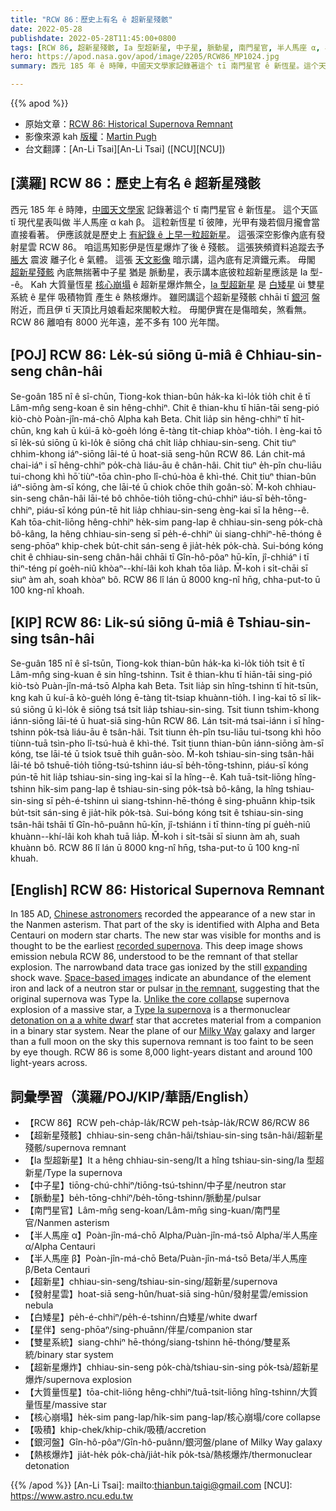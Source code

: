 ```yaml
---
title: "RCW 86：歷史上有名 ê 超新星殘骸"
date: 2022-05-28
publishdate: 2022-05-28T11:45:00+0800
tags: [RCW 86, 超新星殘骸, Ia 型超新星, 中子星, 脈動星, 南門星官, 半人馬座 α, 半人馬座 β, 超新星, 發射星雲, 白矮星, 星伴, 雙星系統, 超新星爆炸, 大質量恆星, 核心崩塌, 吸積, 熱核爆炸, 銀河盤]
hero: https://apod.nasa.gov/apod/image/2205/RCW86_MP1024.jpg
summary: 西元 185 年 ê 時陣，中國天文學家記錄著這个 tī 南門星官 ê 新恆星。這个天區 tī 現代星表叫做 半人馬座 α kah β。

---
```


{{% apod %}}

- 原始文章：[RCW 86: Historical Supernova Remnant](https://apod.nasa.gov/apod/ap220528.html)
- 影像來源 kah [版權][copyright]：[Martin Pugh](https://www.martinpughastrophotography.space/about)
- 台文翻譯：[An-Li Tsai][An-Li Tsai] ([NCU][NCU])

## [漢羅] RCW 86：歷史上有名 ê 超新星殘骸
西元 185 年 ê 時陣，[中國天文學家][Chinese astronomers] 記錄著這个 tī 南門星官 ê 新恆星。
這个天區 tī 現代星表叫做 半人馬座 α kah β。
這粒新恆星 tī 彼陣，光甲有幾若個月攏會當直接看著。
伊應該就是歷史上 [有紀錄 ê 上早一粒超新星][recorded supernova]。
這張深空影像內底有發射星雲 RCW 86。
咱這馬知影伊是恆星爆炸了後 ê 殘骸。
這張狹頻資料追蹤去予 [脹大][expanding] 震波 離子化 ê 氣體。
這張 [天文影像][Space-based images] 暗示講，這內底有足濟鐵元素。
毋閣 [超新星殘骸][in the remnant] 內底無揣著中子星 猶是 脈動星，表示講本底彼粒超新星應該是 Ia 型--ê。
Kah 大質量恆星 [核心崩塌][Unlike the core collapse] ê 超新星爆炸無仝，[Ia 型超新星][Type Ia supernova] 是 [白矮星][detonation on a a white dwarf] ùi 雙星系統 ê 星伴 吸積物質 產生 ê 熱核爆炸。
雖罔講這个超新星殘骸 chhāi tī [銀河][Milky Way] 盤附近，而且伊 tī 天頂比月娘看起來閣較大粒。
毋閣伊實在是傷暗矣，煞看無。
RCW 86 離咱有 8000 光年遠，差不多有 100 光年闊。

## [POJ] RCW 86: Le̍k-sú siōng ū-miâ ê Chhiau-sin-seng chân-hâi
Se-goân 185 nî ê sî-chūn, Tiong-kok thian-bûn ha̍k-ka kì-lo̍k tio̍h chit ê tī Lâm-mn̂g seng-koan ê sin hêng-chhiⁿ.
Chit ê thian-khu tī hiān-tāi seng-pió kiò-chò Poàn-jîn-má-chō Alpha kah Beta.
Chit lia̍p sin hêng-chhiⁿ tī hit-chūn, kng kah ū kúi-ā kò-goe̍h lóng ē-tàng ti̍t-chiap khòaⁿ-tio̍h.
I èng-kai tō sī le̍k-sú siōng ū kì-lo̍k ê siōng chá chi̍t lia̍p chhiau-sin-seng.
Chit tiuⁿ chhim-khong iáⁿ-siōng lāi-té ū hoat-siā seng-hûn RCW 86.
Lán chit-má chai-iáⁿ i sī hêng-chhiⁿ po̍k-chà liáu-āu ê chân-hâi.
Chit tiuⁿ e̍h-pîn chu-liāu tui-chong khì hō͘ tiùⁿ-tōa chìn-pho lî-chú-hòa ê khì-thé.
Chit tiuⁿ thian-bûn iáⁿ-siōng àm-sī kóng, che lāi-té ū chiok chōe thih goân-sò͘.
M̄-koh chhiau-sin-seng chân-hâi lāi-té bô chhōe-tio̍h tiōng-chú-chhiⁿ iáu-sī be̍h-tōng-chhiⁿ, piáu-sī kóng pún-tē hit lia̍p chhiau-sin-seng èng-kai sī Ia hêng--ê.
Kah tōa-chit-liōng hêng-chhiⁿ he̍k-sim pang-lap ê chhiau-sin-seng po̍k-chà bô-kâng, Ia hêng chhiau-sin-seng sī pe̍h-é-chhiⁿ ùi siang-chhiⁿ-hē-thóng ê seng-phōaⁿ khip-chek bu̍t-chit sán-seng ê jia̍t-he̍k po̍k-chà.
Sui-bóng kóng chit ê chhiau-sin-seng chân-hâi chhāi tī Gîn-hô-pôaⁿ hū-kīn, jî-chhiáⁿ i tī thiⁿ-téng pí goe̍h-niû khòaⁿ--khí-lâi koh khah tōa lia̍p.
M̄-koh i si̍t-chāi sī siuⁿ àm ah, soah khòaⁿ bô.
RCW 86 lî lán ū 8000 kng-nî hn̄g, chha-put-to ū 100 kng-nî khoah.

## [KIP] RCW 86: Li̍k-sú siōng ū-miâ ê Tshiau-sin-sing tsân-hâi
Se-guân 185 nî ê sî-tsūn, Tiong-kok thian-bûn ha̍k-ka kì-lo̍k tio̍h tsit ê tī Lâm-mn̂g sing-kuan ê sin hîng-tshinn.
Tsit ê thian-khu tī hiān-tāi sing-pió kiò-tsò Puàn-jîn-má-tsō Alpha kah Beta.
Tsit lia̍p sin hîng-tshinn tī hit-tsūn, kng kah ū kuí-ā kò-gue̍h lóng ē-tàng ti̍t-tsiap khuànn-tio̍h.
I ìng-kai tō sī li̍k-sú siōng ū kì-lo̍k ê siōng tsá tsi̍t lia̍p tshiau-sin-sing.
Tsit tiunn tshim-khong iánn-siōng lāi-té ū huat-siā sing-hûn RCW 86.
Lán tsit-má tsai-iánn i sī hîng-tshinn po̍k-tsà liáu-āu ê tsân-hâi.
Tsit tiunn e̍h-pîn tsu-liāu tui-tsong khì hōo tiùnn-tuā tsìn-pho lî-tsú-huà ê khì-thé.
Tsit tiunn thian-bûn iánn-siōng àm-sī kóng, tse lāi-té ū tsiok tsuē thih guân-sòo.
M̄-koh tshiau-sin-sing tsân-hâi lāi-té bô tshuē-tio̍h tiōng-tsú-tshinn iáu-sī be̍h-tōng-tshinn, piáu-sī kóng pún-tē hit lia̍p tshiau-sin-sing ìng-kai sī Ia hîng--ê.
Kah tuā-tsit-liōng hîng-tshinn hi̍k-sim pang-lap ê tshiau-sin-sing po̍k-tsà bô-kâng, Ia hîng tshiau-sin-sing sī pe̍h-é-tshinn uì siang-tshinn-hē-thóng ê sing-phuānn khip-tsik bu̍t-tsit sán-sing ê jia̍t-hi̍k po̍k-tsà.
Sui-bóng kóng tsit ê tshiau-sin-sing tsân-hâi tshāi tī Gîn-hô-puânn hū-kīn, jî-tshiánn i tī thinn-tíng pí gue̍h-niû khuànn--khí-lâi koh khah tuā lia̍p.
M̄-koh i si̍t-tsāi sī siunn àm ah, suah khuànn bô.
RCW 86 lî lán ū 8000 kng-nî hn̄g, tsha-put-to ū 100 kng-nî khuah.

## [English] RCW 86: Historical Supernova Remnant

In 185 AD, [Chinese astronomers][Chinese astronomers] recorded the appearance of a new star in the Nanmen asterism.
That part of the sky is identified with Alpha and Beta Centauri on modern star charts.
The new star was visible for months and is thought to be the earliest [recorded supernova][recorded supernova].
This deep image shows emission nebula RCW 86, understood to be the remnant of that stellar explosion.
The narrowband data trace gas ionized by the still [expanding][expanding] shock wave.
[Space-based images][Space-based images] indicate an abundance of the element iron and lack of a neutron star or pulsar [in the remnant][expanding], suggesting that the original supernova was Type Ia.
[Unlike the core collapse][Unlike the core collapse] supernova explosion of a massive star, a [Type Ia supernova][Type Ia supernova] is a thermonuclear [detonation on a a white dwarf][detonation on a a white dwarf] star that accretes material from a companion in a binary star system.
Near the plane of our [Milky Way][Milky Way] galaxy and larger than a full moon on the sky this supernova remnant is too faint to be seen by eye though.
RCW 86 is some 8,000 light-years distant and around 100 light-years across.

## 詞彙學習（漢羅/POJ/KIP/華語/English）
- 【RCW 86】RCW peh-cha̍p-la̍k/RCW peh-tsa̍p-la̍k/RCW 86/RCW 86
- 【超新星殘骸】chhiau-sin-seng chân-hâi/tshiau-sin-sing tsân-hâi/超新星殘骸/supernova remnant
- 【Ia 型超新星】It a hêng chhiau-sin-seng/It a hîng tshiau-sin-sing/Ia 型超新星/Type Ia supernova
- 【中子星】tiōng-chú-chhiⁿ/tiōng-tsú-tshinn/中子星/neutron star
- 【脈動星】be̍h-tōng-chhiⁿ/be̍h-tōng-tshinn/脈動星/pulsar
- 【南門星官】Lâm-mn̄g seng-koan/Lâm-mn̄g sing-kuan/南門星官/Nanmen asterism
- 【半人馬座 α】Poàn-jîn-má-chō Alpha/Puàn-jîn-má-tsō Alpha/半人馬座 α/Alpha Centauri
- 【半人馬座 β】Poàn-jîn-má-chō Beta/Puàn-jîn-má-tsō Beta/半人馬座 β/Beta Centauri
- 【超新星】chhiau-sin-seng/tshiau-sin-sing/超新星/supernova
- 【發射星雲】hoat-siā seng-hûn/huat-siā sing-hûn/發射星雲/emission nebula
- 【白矮星】pe̍h-é-chhiⁿ/pe̍h-é-tshinn/白矮星/white dwarf
- 【星伴】seng-phōaⁿ/sing-phuānn/伴星/companion star
- 【雙星系統】siang-chhiⁿ hē-thóng/siang-tshinn hē-thóng/雙星系統/binary star system
- 【超新星爆炸】chhiau-sin-seng po̍k-chà/tshiau-sin-sing po̍k-tsà/超新星爆炸/supernova explosion
- 【大質量恆星】tōa-chit-liōng hêng-chhiⁿ/tuā-tsit-liōng hîng-tshinn/大質量恆星/massive star
- 【核心崩塌】he̍k-sim pang-lap/hi̍k-sim pang-lap/核心崩塌/core collapse
- 【吸積】khip-chek/khip-chik/吸積/accretion
- 【銀河盤】Gîn-hô-pôaⁿ/Gîn-hô-puânn/銀河盤/plane of Milky Way galaxy
- 【熱核爆炸】jia̍t-he̍k po̍k-chà/jia̍t-hi̍k po̍k-tsà/熱核爆炸/thermonuclear detonation

{{% /apod %}}
[An-Li Tsai]: mailto:thianbun.taigi@gmail.com
[NCU]: https://www.astro.ncu.edu.tw

[copyright]: https://apod.nasa.gov/apod/fap/lib/about_apod.html#srapply

[Chinese astronomers]:http://en.wikipedia.org/wiki/Chinese_astronomy
[recorded supernova]:http://arxiv.org/abs/astro-ph/0301603
[expanding]:https://arxiv.org/abs/1108.1207
[Space-based images]:https://chandra.harvard.edu/photo/2011/rcw86/
[in the remnant]:https://arxiv.org/abs/1108.1207
[Unlike the core collapse]:https://apod.nasa.gov/apod/ap060728.html
[Type Ia supernova]:http://en.wikipedia.org/wiki/Type_Ia_supernova
[detonation on a a white dwarf]:https://apod.nasa.gov/apod/ap110430.html
[Milky Way]:https://apod.nasa.gov/apod/ap110520.html
